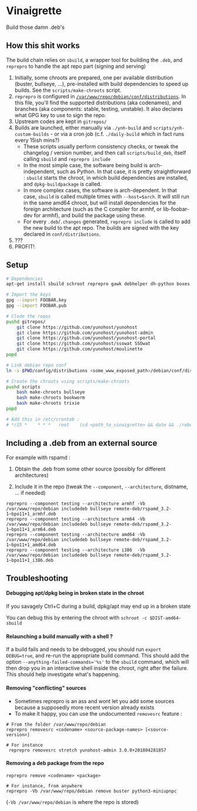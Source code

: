 Vinaigrette
===========

Build those damn .deb's

How this shit works
-------------------

The build chain relies on `sbuild`, a wrapper tool for building the `.deb`, and `reprepro` to handle the apt repo part (signing and serving)

1. Initially, some chroots are prepared, one per available distribution (buster, bullseye, ...), pre-installed with build dependencies to speed up builds. See the `scripts/make-chroots` script.
2. `reprepro` is configured in [`/var/www/repo/debian/conf/distributions`](config/distributions). In this file, you'll find the supported distributions (aka codenames), and branches (aka components: stable, testing, unstable). It also declares what GPG key to use to sign the repo.
3. Upstream codes are kept in `gitrepos/`
4. Builds are launched, either manually via `./ynh-build` and `scripts/ynh-custom-builds` - or via a cron job (c.f. `./daily-build` which in fact runs every 15ish mins?)
    - These scripts usually perform consistency checks, or tweak the changelog / version number, and then call `scripts/build_deb`, itself calling `sbuild` and `reprepro include`
    - In the most simple case, the software being build is arch-independent, such as Python. In that case, it is pretty straightforward : `sbuild` starts the chroot, in which build dependencies are installed, and `dpkg-buildpackage` is called.
    - In more complex cases, the software is arch-dependent. In that case, `sbuild` is called multiple times with `--host=$arch`. It will  still run in the same amd64 chroot, but will install dependencies for the foreign architecture (such as the C compiler for armhf, or lib-foobar-dev for armhf), and build the package using these.
    - For every `.deb`/`.changes` generated, `reprepro include` is called to add the new build to the apt repo. The builds are signed with the key declared in `conf/distributions`.
5. ???
6. PROFIT!

Setup
-----

```bash
# Dependencies
apt-get install sbuild schroot reprepro gawk debhelper dh-python boxes -y --no-install-recommends

# Import the keys
gpg --import FOOBAR.key
gpg --import FOOBAR.pub

# Clode the repos
pushd gitrepos/
    git clone https://github.com/yunohost/yunohost
    git clone https://github.com/yunohost/yunohost-admin
    git clone https://github.com/yunohost/yunohost-portal
    git clone https://github.com/yunohost/ssowat SSOwat
    git clone https://github.com/yunohost/moulinette
popd

# Link debian repo conf
ln -s $PWD/config/distributions <some_www_exposed_path>/debian/conf/distributions

# Create the chroots using scripts/make-chroots
pushd scripts
    bash make-chroots bullseye
    bash make-chroots bookworm
    bash make-chroots trixie
popd

# Add this in /etc/crontab :
# */15 *	* * *	root    (cd <path_to_vinaigrette> && date && ./rebuild-unstable) >> /var/log/rebuild-unstable.log
```

Including a .deb from an external source
----------------------------------------

For example with rspamd :

1. Obtain the .deb from some other source (possibly for different architectures)

2. Include it in the repo (tweak the `--component`, `--architecture`, distname, ... if needed)

```
reprepro --component testing --architecture armhf -Vb /var/www/repo/debian includedeb bullseye remote-deb/rspamd_3.2-1~bpo11+1_armhf.deb
reprepro --component testing --architecture arm64 -Vb /var/www/repo/debian includedeb bullseye remote-deb/rspamd_3.2-1~bpo11+1_arm64.deb
reprepro --component testing --architecture amd64 -Vb /var/www/repo/debian includedeb bullseye remote-deb/rspamd_3.2-1~bpo11+1_amd64.deb
reprepro --component testing --architecture i386  -Vb /var/www/repo/debian includedeb bullseye remote-deb/rspamd_3.2-1~bpo11+1_i386.deb
```

Troubleshooting
---------------

#### Debugging apt/dpkg being in broken state in the chroot

If you savagely Ctrl+C during a build, dpkg/apt may end up in a broken state

You can debug this by entering the chroot with `schroot -c $DIST-amd64-sbuild`

#### Relaunching a build manually with a shell ?

If a build fails and needs to be debugged, you should run `export DEBUG=true`, and re-run the appropriate build command. This should add the option `--anything-failed-commands='%s'` to the `sbuild` command, which will then drop you in an interactive shell inside the chroot, right after the failure. This should help investigate what's happening.

#### Removing "conflicting" sources

- Sometimes reprepro is an ass and wont let you add some sources because a
  supposedly more recent version already exists
- To make it happy, you can use the undocumented `removesrc` feature :

```
# From the folder /var/www/repo/debian
reprepro removesrc <codename> <source-package-names> [<source-version>]

# For instance
 reprepro removesrc stretch yunohost-admin 3.0.0+201804281857
```

#### Removing a deb package from the repo

```
reprepro remove <codename> <package>

# For instance, from anywhere
reprepro -Vb /var/www/repo/debian remove buster python3-miniupnpc
```
(`-Vb /var/www/repo/debian` is where the repo is stored)
